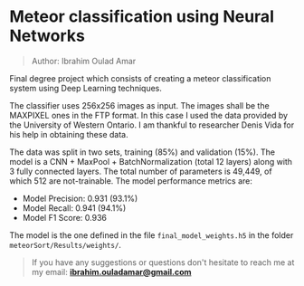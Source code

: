 # Meteor classification using Neural Networks

> Author: Ibrahim Oulad Amar

Final degree project which consists of creating a meteor classification system using Deep Learning techniques.

The classifier uses 256x256 images as input. The images shall be the MAXPIXEL ones in the FTP format. In this case I used the data provided by the University of Western Ontario. I am thankful to researcher Denis Vida for his help in obtaining these data.

The data was split in two sets, training (85%) and validation (15%). The model is a CNN + MaxPool + BatchNormalization (total 12 layers) along with 3 fully connected layers. The total number of parameters is 49,449, of which 512 are not-trainable. The model performance metrics are:

- Model Precision: 0.931 (93.1%)
- Model Recall: 0.941 (94.1%)
- Model F1 Score: 0.936

The model is the one defined in the file `final_model_weights.h5` in the folder 
`meteorSort/Results/weights/`.

> If you have any suggestions or questions don't hesitate to reach me at my email: **ibrahim.ouladamar@gmail.com**
